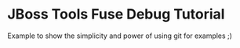 JBoss Tools Fuse Debug Tutorial
===============================

Example to show the simplicity and power of using git for examples ;)

